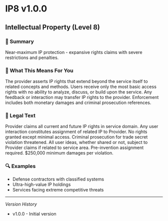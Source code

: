# IP8 v1.0.0

## Intellectual Property (Level 8)

### 📌 Summary
Near-maximum IP protection - expansive rights claims with severe restrictions and penalties.

### 👤 What This Means For You
The provider asserts IP rights that extend beyond the service itself to related concepts and methods. Users receive only the most basic access rights with no ability to analyze, discuss, or build upon the service. Any feedback or interaction may transfer IP rights to the provider. Enforcement includes both monetary damages and criminal prosecution references.

### 📜 Legal Text
Provider claims all current and future IP rights in service domain. Any user interaction constitutes assignment of related IP to Provider. No rights granted except minimal access. Criminal prosecution for trade secret violation threatened. All user ideas, whether shared or not, subject to Provider claims if related to service area. Pre-invention assignment required. $250,000 minimum damages per violation.

### 🔍 Examples
- Defense contractors with classified systems
- Ultra-high-value IP holdings
- Services facing extreme competitive threats

---
*Version History*
- v1.0.0 - Initial version